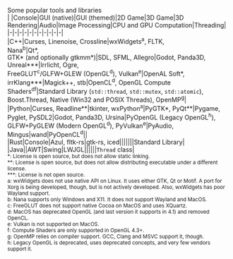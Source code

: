 Some popular tools and libraries  
| |Console|GUI (native)|GUI (themed)|2D Game|3D Game|3D Rendering|Audio|Image Processing|CPU and GPU Computation|Threading|  
|-|-|-|-|-|-|-|-|-|-|-|  
|C++|Curses, Linenoise, Crossline|wxWidgets<sup>a</sup>, FLTK,<br>Nana<sup>b</sup>|Qt\*,<br>GTK\* (and optionally gtkmm\*)|SDL, SFML, Allegro|Godot, Panda3D, Unreal***|Irrlicht, Ogre,<br>FreeGLUT<sup>c</sup>/GLFW+GLEW (OpenGL<sup>d</sup>), Vulkan<sup>e</sup>|OpenAL Soft\*, irrKlang\*\*\*|Magick++, stb|OpenCL<sup>d</sup>, OpenGL Compute Shaders<sup>df</sup>|Standard Library (`std::thread`, `std::mutex`, `std::atomic`), Boost.Thread, Native (Win32 and POSIX Threads), OpenMP<sup>g</sup>|  
|Python|Curses, Readline\*\*|tkinter, wxPython<sup>a</sup>|PyGTK\*, PyQt\*\*|Pygame, Pyglet, PySDL2|Godot, Panda3D, Ursina|PyOpenGL (Legacy OpenGL<sup>h</sup>),<br>GLFW+PyGLEW (Modern OpenGL<sup>d</sup>), PyVulkan<sup>e</sup>|PyAudio, Mingus|wand|PyOpenCL<sup>d</sup>||  
|Rust|Console|Azul, fltk-rs|gtk-rs, iced|||||||Standard Library|  
|Java||AWT|Swing|LWJGL||||||`Thread` class|  
<sup>
*: License is open source, but does not allow static linking.<br>
**: License is open source, but does not allow distributing executable under a different license.<br>
***: License is not open source.<br>
a: wxWidgets does not use native API on Linux. It uses either GTK, Qt or Motif. A port for Xorg is being developed, though, but is not actively developed. Also, wxWidgets has poor Wayland support.<br>
b: Nana supports only Windows and X11. It does not support Wayland and MacOS.<br>
c: FreeGLUT does not support native Cocoa on MacOS and uses XQuartz.<br>
d: MacOS has deprecated OpenGL (and last version it supports in 4.1) and removed OpenCL.<br>
e: Vulkan is not supported on MacOS.<br>
f: Compute Shaders are only supported in OpenGL 4.3+.<br>
g: OpenMP relies on compiler support. GCC, Clang and MSVC support it, though.<br>
h: Legacy OpenGL is deprecated, uses deprecated concepts, and very few vendors support it.
</sup>
